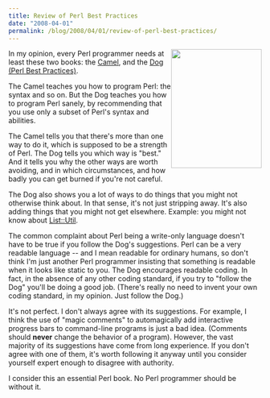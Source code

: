 ```yaml
---
title: Review of Perl Best Practices
date: "2008-04-01"
permalink: /blog/2008/04/01/review-of-perl-best-practices/
---
```

[<img src="http://www.oreilly.com/catalog/covers/0596001738_cat.gif" style="float:right" width="180" height="236" />][1]In my opinion, every Perl programmer needs at least these two books: the [Camel][2], and the [Dog (Perl Best Practices)][1].

The Camel teaches you how to program Perl: the syntax and so on. But the Dog teaches you how to program Perl sanely, by recommending that you use only a subset of Perl's syntax and abilities.

The Camel tells you that there's more than one way to do it, which is supposed to be a strength of Perl. The Dog tells you which way is "best." And it tells you why the other ways are worth avoiding, and in which circumstances, and how badly you can get burned if you're not careful.

The Dog also shows you a lot of ways to do things that you might not otherwise think about. In that sense, it's not just stripping away. It's also adding things that you might not get elsewhere. Example: you might not know about [List::Util][3].

The common complaint about Perl being a write-only language doesn't have to be true if you follow the Dog's suggestions. Perl can be a very readable language -- and I mean readable for ordinary humans, so don't think I'm just another Perl programmer insisting that something is readable when it looks like static to you. The Dog encourages readable coding. In fact, in the absence of any other coding standard, if you try to "follow the Dog" you'll be doing a good job. (There's really no need to invent your own coding standard, in my opinion. Just follow the Dog.)

It's not perfect. I don't always agree with its suggestions. For example, I think the use of "magic comments" to automagically add interactive progress bars to command-line programs is just a bad idea. (Comments should **never** change the behavior of a program). However, the vast majority of its suggestions have come from long experience. If you don't agree with one of them, it's worth following it anyway until you consider yourself expert enough to disagree with authority.

I consider this an essential Perl book. No Perl programmer should be without it.

 [1]: http://www.amazon.com/gp/redirect.html%3FASIN=0596001738%26tag=xaprb-20%26lcode=xm2%26cID=2025%26ccmID=165953%26location=/o/ASIN/0596001738%253FSubscriptionId=1N9AHEAQ2F6SVD97BE02
 [2]: http://www.amazon.com/gp/redirect.html%3FASIN=0596000278%26tag=xaprb-20%26lcode=xm2%26cID=2025%26ccmID=165953%26location=/o/ASIN/0596000278%253FSubscriptionId=1N9AHEAQ2F6SVD97BE02
 [3]: http://perldoc.perl.org/List/Util.html

